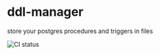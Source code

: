 # ddl-manager
store your postgres procedures and triggers in files

![CI status](https://circleci.com/gh/eprincev-egor/ddl-manager.svg?style=shield)
